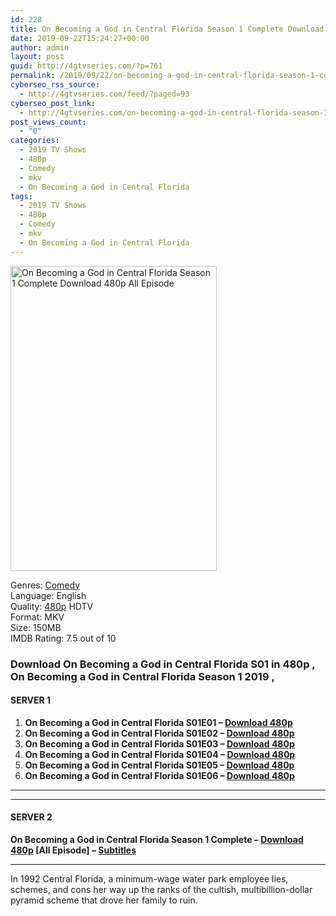 ```yaml
---
id: 228
title: On Becoming a God in Central Florida Season 1 Complete Download 480p All Episode
date: 2019-09-22T15:24:27+00:00
author: admin
layout: post
guid: http://4gtvseries.com/?p=761
permalink: /2019/09/22/on-becoming-a-god-in-central-florida-season-1-complete-download-480p-all-episode-2/
cyberseo_rss_source:
  - http://4gtvseries.com/feed/?paged=93
cyberseo_post_link:
  - http://4gtvseries.com/on-becoming-a-god-in-central-florida-season-1-complete-download-480p-all-episode/
post_views_count:
  - "0"
categories:
  - 2019 TV Shows
  - 480p
  - Comedy
  - mkv
  - On Becoming a God in Central Florida
tags:
  - 2019 TV Shows
  - 480p
  - Comedy
  - mkv
  - On Becoming a God in Central Florida
---
```

<img loading="lazy" class="aligncenter" src="https://1.bp.blogspot.com/-dx2ykk2IBuw/XYeR2cMKJrI/AAAAAAAAAFY/vZHiNfH5H7Y5DFTJsouYpbX2z2wZ9zO6gCK4BGAYYCw/s1600/On%2BBecoming%2Ba%2BGod%2Bin%2BCentral%2BFlorida%2BSeason%2B1.jpg" alt="On Becoming a God in Central Florida Season 1 Complete Download 480p All Episode" width="330" height="488" />

Genres:&nbsp;<a href="http://4gtvseries.com/tag/comedy/" data-wpel-link="internal">Comedy</a>  
Language: English  
Quality:&nbsp;<a href="http://4gtvseries.com/tag/480p/" data-wpel-link="internal">480p</a>&nbsp;HDTV  
Format: MKV  
Size: 150MB  
IMDB Rating: 7.5 out of 10

### **Download On Becoming a God in Central Florida S01 in 480p , On Becoming a God in Central Florida Season 1 2019 ,&nbsp;**

#### <span><strong>SERVER 1</strong></span>

  1. **On Becoming a God in Central Florida S01E01 – <a href="http://slink.dl480p.xyz/W2Nd" data-wpel-link="external" target="_blank" rel="nofollow external noopener noreferrer" class="wpel-icon-left"><i class="wpel-icon fa fa-download" aria-hidden="true"></i>Download 480p</a>**
  2. **On Becoming a God in Central Florida S01E02 – <a href="http://slink.dl480p.xyz/YbTXb" data-wpel-link="external" target="_blank" rel="nofollow external noopener noreferrer" class="wpel-icon-left"><i class="wpel-icon fa fa-download" aria-hidden="true"></i>Download 480p</a>**
  3. **On Becoming a God in Central Florida S01E03 – <a href="http://slink.dl480p.xyz/KX3HPio" data-wpel-link="external" target="_blank" rel="nofollow external noopener noreferrer" class="wpel-icon-left"><i class="wpel-icon fa fa-download" aria-hidden="true"></i>Download 480p</a>**
  4. **On Becoming a God in Central Florida S01E04 – <a href="http://slink.dl480p.xyz/NFbo4" data-wpel-link="external" target="_blank" rel="nofollow external noopener noreferrer" class="wpel-icon-left"><i class="wpel-icon fa fa-download" aria-hidden="true"></i>Download 480p</a>**
  5. **On Becoming a God in Central Florida S01E05 – <a href="http://slink.dl480p.xyz/U8J8VP" data-wpel-link="external" target="_blank" rel="nofollow external noopener noreferrer" class="wpel-icon-left"><i class="wpel-icon fa fa-download" aria-hidden="true"></i>Download 480p</a>**
  6. **On Becoming a God in Central Florida S01E06 – <a href="http://slink.dl480p.xyz/gbSiCON0" data-wpel-link="external" target="_blank" rel="nofollow external noopener noreferrer" class="wpel-icon-left"><i class="wpel-icon fa fa-download" aria-hidden="true"></i>Download 480p</a>**

* * *

* * *

#### <span><strong>SERVER 2</strong></span>

**On Becoming a God in Central Florida Season 1 Complete – <a href="http://dl480p.xyz/540/" data-wpel-link="external" target="_blank" rel="nofollow external noopener noreferrer" class="wpel-icon-left"><i class="wpel-icon fa fa-download" aria-hidden="true"></i>Download 480p</a> [All Episode] – <a href="https://subscene.com/subtitles/on-becoming-a-god-in-central-florida" data-wpel-link="external" target="_blank" rel="nofollow external noopener noreferrer" class="wpel-icon-left"><i class="wpel-icon fa fa-download" aria-hidden="true"></i>Subtitles</a>**

* * *

In 1992 Central Florida, a minimum-wage water park employee lies, schemes, and cons her way up the ranks of the cultish, multibillion-dollar pyramid scheme that drove her family to ruin.

<div align="center">
</div>
